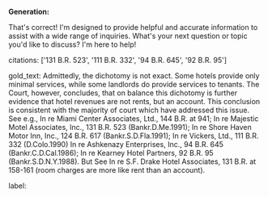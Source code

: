 **Generation:**

 That's correct! I'm designed to provide helpful and accurate information to assist with a wide range of inquiries. What's your next question or topic you'd like to discuss? I'm here to help!

citations: ['131 B.R. 523', '111 B.R. 332', '94 B.R. 645', '92 B.R. 95']

gold_text: Admittedly, the dichotomy is not exact. Some hotels provide only minimal services, while some landlords do provide services to tenants. The Court, however, concludes, that on balance this dichotomy is further evidence that hotel revenues are not rents, but an account. This conclusion is consistent with the majority of court which have addressed this issue. See e.g., In re Miami Center Associates, Ltd., 144 B.R. at 941; In re Majestic Motel Associates, Inc., 131 B.R. 523 (Bankr.D.Me.1991); In re Shore Haven Motor Inn, Inc., 124 B.R. 617 (Bankr.S.D.Fla.1991); In re Vickers, Ltd., 111 B.R. 332 (D.Colo.1990) In re Ashkenazy Enterprises, Inc., 94 B.R. 645 (Bankr.C.D.Cal.1986); In re Kearney Hotel Partners, 92 B.R. 95 (Bankr.S.D.N.Y.1988). But See In re S.F. Drake Hotel Associates, 131 B.R. at 158-161 (room charges are more like rent than an account).

label: 